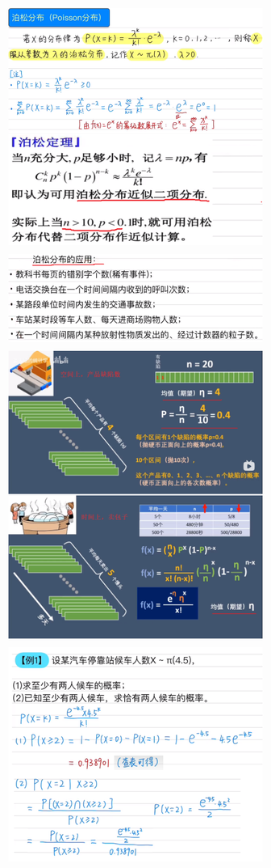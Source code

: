 ![](../photo/Pasted%20image%2020240423140738.png)
![](../photo/Pasted%20image%2020240423141044.png)

![](../photo/Pasted%20image%2020240423141149.png)

![](../photo/Pasted%20image%2020240423142017.png)
![](../photo/Pasted%20image%2020240423142043.png)

![](../photo/Pasted%20image%2020240423144603.png)
